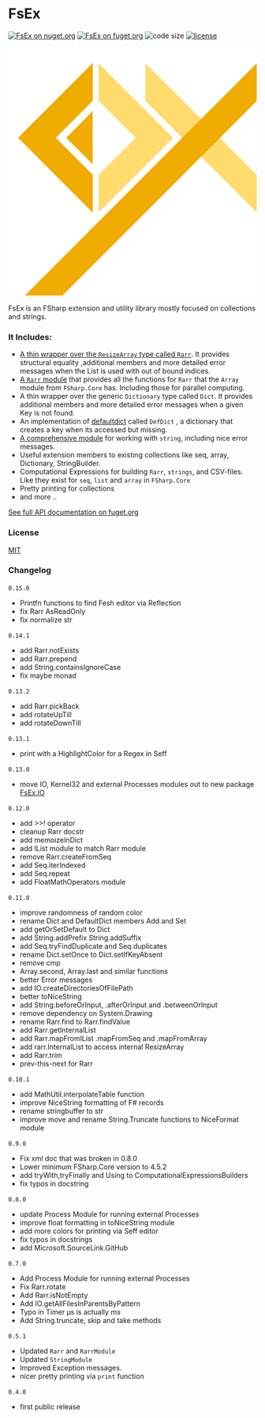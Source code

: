 
# FsEx

[![FsEx on nuget.org](https://img.shields.io/nuget/v/FsEx)](https://www.nuget.org/packages/FsEx/)
[![FsEx on fuget.org](https://www.fuget.org/packages/FsEx/badge.svg)](https://www.fuget.org/packages/FsEx)
![code size](https://img.shields.io/github/languages/code-size/goswinr/FsEx.svg)
[![license](https://img.shields.io/github/license/goswinr/FsEx)](LICENSE)

![Logo](https://raw.githubusercontent.com/goswinr/FsEx/main/Doc/logo.png)

FsEx is an FSharp extension and utility library mostly focused on collections and strings.


### It Includes:

- [A thin wrapper over the `ResizeArray` type called `Rarr`](https://www.fuget.org/packages/FsEx/0.14.1/lib/net6.0/FsEx.dll/FsEx/Rarr%601). It provides structural equality ,additional members and more detailed error messages when the List is used with out of bound indices.
- [A `Rarr` module](https://www.fuget.org/packages/FsEx/0.14.1/lib/net6.0/FsEx.dll/FsEx/RarrModule) that provides all the functions for `Rarr` that the  `Array` module from `FSharp.Core` has. Including those for parallel computing.
- A thin wrapper over the generic `Dictionary` type called `Dict`. It provides additional members and more detailed error messages when a given Key is not found.
- An implementation of [defaultdict](https://docs.python.org/3/library/collections.html#collections.defaultdict) called `DefDict` , a dictionary that creates a key when its accessed but missing.
- [A comprehensive module](https://www.fuget.org/packages/FsEx/0.14.1/lib/net6.0/FsEx.dll/FsEx/StringModule) for working with `string`, including nice error messages.
- Useful extension members to existing collections like seq, array, Dictionary, StringBuilder.
- Computational Expressions for building `Rarr`, `strings`, and CSV-files. Like they exist for `seq`, `list` and `array` in `FSharp.Core`
- Pretty printing for collections
- and more ..

[See full API documentation on fuget.org](https://www.fuget.org/packages/FsEx)

### License
[MIT](https://raw.githubusercontent.com/goswinr/FsEx/main/LICENSE.txt)

### Changelog
`0.15.0`
- Printfn functions to find Fesh editor via Reflection
- fix Rarr AsReadOnly
- fix normalize str

`0.14.1`
- add Rarr.notExists
- add Rarr.prepend
- add String.containsIgnoreCase
- fix maybe monad

`0.13.2`
- add Rarr.pickBack
- add rotateUpTill
- add rotateDownTill

`0.13.1`
- print with a HighlightColor for a Regex in Seff

`0.13.0`
- move IO, Kernel32 and external Processes modules out to new package [FsEx.IO](https://github.com/goswinr/FsEx.IO)


`0.12.0`
- add >>! operator
- cleanup Rarr docstr
- add memoizeInDict
- add IList module to match Rarr module
- remove Rarr.createFromSeq
- add Seq.iterIndexed
- add Seq.repeat
- add FloatMathOperators module

`0.11.0`
- improve randomness of random color
- rename Dict and DefaultDict members Add and Set
- add getOrSetDefault to Dict
- add String.addPrefix String.addSuffix
- add Seq.tryFindDuplicate and Seq.duplicates
- rename Dict.setOnce to Dict.setIfKeyAbsent
- remove cmp
- Array.second, Array.last and similar functions
- better Error messages
- add IO.createDirectoriesOfFilePath
- better toNiceString
- add String.beforeOrInput, .afterOrInput and .betweenOrInput
- remove dependency on System.Drawing
- rename Rarr.find to Rarr.findValue
- add Rarr.getInternalList
- add Rarr.mapFromIList .mapFromSeq and .mapFromArray
- add rarr.InternalList to access internal ResizeArray
- add Rarr.trim
- prev-this-next for Rarr

`0.10.1`
- add MathUtil.interpolateTable function
- improve NiceString formatting of F# records
- rename stringbuffer to str
- improve move and rename String.Truncate functions to NiceFormat module

`0.9.0`
- Fix xml doc that was broken in 0.8.0
- Lower minimum FSharp.Core version to  4.5.2
- add tryWith,tryFinally and Using to ComputationalExpressionsBuilders
- fix typos in docstring

`0.8.0`
- update Process Module for running external Processes
- improve float formatting in toNiceString module
- add more colors for printing via Seff editor
- fix typos in docstrings
- add Microsoft.SourceLink.GitHub

`0.7.0`
- Add Process Module for running external Processes
- Fix Rarr.rotate
- Add Rarr.isNotEmpty
- Add IO.getAllFilesInParentsByPattern
- Typo in Timer μs is actually  ms
- Add String.truncate, skip and take methods

`0.5.1`
- Updated `Rarr` and `RarrModule`
- Updated `StringModule`
- Improved Exception messages.
- nicer pretty printing via `print` function

`0.4.0`
- first public release
